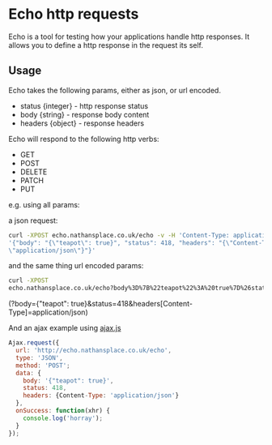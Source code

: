# Echo http requests

Echo is a tool for testing how your applications handle http responses.
It allows you to define a http response in the request its self.

## Usage

Echo takes the following params, either as json, or url encoded.

* status {integer} - http response status
* body {string} - response body content
* headers {object} - response headers

Echo will respond to the following http verbs:

* GET
* POST
* DELETE
* PATCH
* PUT

e.g. using all params:

a json request:

```sh
curl -XPOST echo.nathansplace.co.uk/echo -v -H 'Content-Type: application/json' -d
'{"body": "{\"teapot\": true}", "status": 418, "headers": "{\"Content-Type\":
\"application/json\"}"}'
```

and the same thing url encoded params:

```sh
curl -XPOST
echo.nathansplace.co.uk/echo?body%3D%7B%22teapot%22%3A%20true%7D%26status%3D418%26headers%5BContent-Type%5D%3Dapplication%2Fjson -v
```
(?body={"teapot": true}&status=418&headers[Content-Type]=application/json)

And an ajax example using [ajax.js](https://github.com/nathamanath/ajax.js)

```javascript
Ajax.request({
  url: 'http://echo.nathansplace.co.uk/echo',
  type: 'JSON',
  method: 'POST';
  data: {
    body: '{"teapot": true}',
    status: 418,
    headers: {Content-Type: 'application/json'}
  },
  onSuccess: function(xhr) {
    console.log('horray');
  }
});
```


